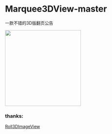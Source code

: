 # Marquee3DView-master
一款不错的3D版翻页公告

<img src="https://github.com/xiangcman/Marquee3DView-master/blob/master/photos/simple.gif" width="250"/>

### thanks:
[Roll3DImageView](https://github.com/zhangyuChen1991/Roll3DImageView)
   




